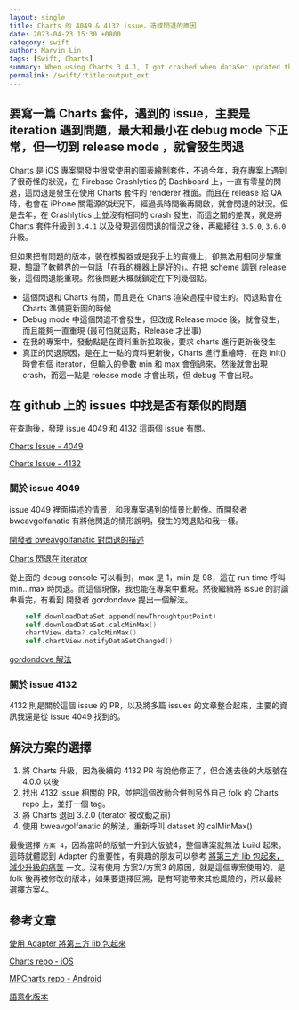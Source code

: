 ```yaml
---
layout: single
title: Charts 的 4049 & 4132 issue，造成閃退的原因
date: 2023-04-23 15:30 +0800
category: swift
author: Marvin Lin
tags: [Swift, Charts]
summary: When using Charts 3.4.1, I got crashed when dataSet updated then charts rendering. The issue 4049 and 4132 mentioned about this. This article summarized these issues and find the solution on charts crash.
permalink: /swift/:title:output_ext
---
```


## 要寫一篇 Charts 套件，遇到的 issue，主要是 iteration 遇到問題，最大和最小在 debug mode 下正常，但一切到 release mode ，就會發生閃退

Charts 是 iOS 專案開發中很常使用的圖表繪制套件，不過今年，我在專案上遇到了很奇怪的狀況，在 Firebase Crashlytics 的 Dashboard 上，一直有零星的閃退，這閃退是發生在使用 Charts 套件的 renderer 裡面。而且在 release 給 QA 時，也會在 iPhone 關電源的狀況下，經過長時間後再開啟，就會閃退的狀況。但是去年，在 Crashlytics 上並沒有相同的 crash 發生，而這之間的差異，就是將 Charts 套件升級到 `3.4.1` 以及發現這個閃退的情況之後，再繼續往 `3.5.0`, `3.6.0` 升級。

但如果把有問題的版本，裝在模擬器或是我手上的實機上，卻無法用相同步驟重現，驗證了軟體界的一句話「在我的機器上是好的」。在把 scheme 調到 release 後，這個閃退能重現。然後問題大概就鎖定在下列幾個點。

- 這個閃退和 Charts 有關，而且是在 Charts 渲染過程中發生的。閃退點會在 Charts 準備更新圖的時候
- Debug mode 中這個閃退不會發生，但改成 Release mode 後，就會發生，而且能夠一直重現 (最可怕就這點，Release 才出事)
- 在我的專案中，發動點是在資料重新拉取後，要求 charts 進行更新後發生
- 真正的閃退原因，是在上一點的資料更新後，Charts 進行重繪時，在跑 init() 時會有個 iterator，但輸入的參數 min 和 max 會倒過來，然後就會出現 crash，而這一點是 release mode 才會出現，但 debug 不會出現。

## 在 github 上的 issues 中找是否有類似的問題

在查詢後，發現 issue 4049 和 4132 這兩個 issue 有關。

[Charts Issue - 4049](https://github.com/danielgindi/Charts/issues/4049)

[Charts Issue - 4132](https://github.com/danielgindi/Charts/issues/4132)

### 關於 issue 4049

issue 4049 裡面描述的情景，和我專案遇到的情景比較像。而開發者 bweavgolfanatic 有將他閃退的情形說明，發生的閃退點和我一樣。

[開發者 bweavgolfanatic 對閃退的描述](https://github.com/danielgindi/Charts/issues/4049#issuecomment-550577869)

[Charts 閃退在 iterator](/assets/swift/charts-crash/charts-crash-in-iterator.jpeg)

從上面的 debug console 可以看到，max 是 1，min 是 98，這在 run time 呼叫 min...max 時閃退。而這個現像，我也能在專案中重現。然後繼續將 issue 的討論串看完，有看到 開發者 gordondove 提出一個解法。

```swift
    self.downloadDataSet.append(newThroughtputPoint)
    self.downloadDataSet.calcMinMax()
    chartView.data?.calcMinMax()
    self.chartView.notifyDataSetChanged()
```

[gordondove 解法](/assets/swift/charts-crash/crash-solution.jpeg)

### 關於 issue 4132

4132 則是關於這個 issue 的 PR，以及將多篇 issues 的文章整合起來，主要的資訊我還是從 issue 4049 找到的。

## 解決方案的選擇

1. 將 Charts 升級，因為後續的 4132 PR 有說他修正了，但合進去後的大版號在 4.0.0 以後
2. 找出 4132 issue 相關的 PR，並把這個改動合併到另外自己 folk 的 Charts repo 上，並打一個 tag。
3. 將 Charts 退回 3.2.0 (iterator 被改動之前)
4. 使用 bweavgolfanatic 的解法，重新呼叫 dataset 的 calMinMax()

最後選擇 `方案 4`，因為當時的版號一升到大版號4，整個專案就無法 build 起來。這時就體認到 Adapter 的重要性，有興趣的朋友可以參考 [將第三方 lib 包起來，減少升級的痛苦](https://moonandeye.github.io/swift/using-adapter-pattern-to-libs.html) 一文。沒有使用 方案2/方案3 的原因，就是這個專案使用的，是 folk 後再被修改的版本，如果要選擇回溯，是有呵能帶來其他風險的，所以最終選擇方案4。

## 參考文章

[使用 Adapter 將第三方 lib 包起來](https://moonandeye.github.io/swift/using-adapter-pattern-to-libs.html)

[Charts repo - iOS](https://github.com/danielgindi/Charts)

[MPCharts repo - Android](https://github.com/PhilJay/MPAndroidChart)

[語意化版本](https://semver.org/lang/zh-TW/)
